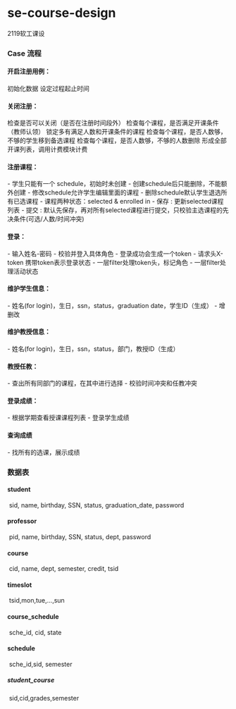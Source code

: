 # se-course-design
2119软工课设

### Case 流程

#### 开启注册用例：

  初始化数据
  设定过程起止时间

#### 关闭注册：

  检查是否可以关闭（是否在注册时间段外）
  检查每个课程，是否满足开课条件（教师认领）
  锁定多有满足人数和开课条件的课程
  检查每个课程，是否人数够，不够的学生移到备选课程
  检查每个课程，是否人数够，不够的人数删除
  形成全部开课列表，调用计费模块计费

#### 注册课程：

  \- 学生只能有一个 schedule，初始时未创建
  \- 创建schedule后只能删除，不能额外创建
  \- 修改schedule允许学生编辑里面的课程
  \- 删除schedule默认学生退选所有已选课程
  \- 课程两种状态：selected & enrolled in
  \- 保存 : 更新selected课程列表
  \- 提交 : 默认先保存，再对所有selected课程进行提交，只校验主选课程的先决条件(可选/人数/时间冲突)

#### 登录：

  \- 输入姓名-密码
  \- 校验并登入具体角色
  \- 登录成功会生成一个token
  \- 请求头X-token 携带token表示登录状态
  \- 一层filter处理token头，标记角色
  \- 一层filter处理活动状态

#### 维护学生信息：

  \- 姓名(for login)，生日，ssn，status，graduation date，学生ID（生成）
  \- 增删改

#### 维护教授信息：

  \- 姓名(for login)，生日，ssn，status，部门，教授ID（生成）

#### 教授任教：

  \- 查出所有同部门的课程，在其中进行选择
  \- 校验时间冲突和任教冲突

#### 登录成绩：

  \- 根据学期查看授课课程列表
  \- 登录学生成绩

#### 查询成绩

  \- 找所有的选课，展示成绩



### 数据表

#### student

​	sid, name, birthday, SSN, status, graduation_date, password

#### professor

​	pid, name, birthday, SSN, status, dept, password

#### course

​	cid, name, dept, semester, credit, tsid

#### timeslot

​	tsid,mon,tue,...,sun

#### course_schedule

​	sche_id, cid, state

#### schedule

​	sche_id,sid, semester

##### student_course

​	sid,cid,grades,semester